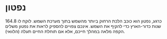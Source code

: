 # נפטון

כרגע, נפטון הוא כוכב הלכת הרחוק ביותר מהשמש בתוך מערכת השמש. לוקח לו 164.8 שנות
כדור-הארץ כדי להקיף את השמש. אינכם צפויים להספיק לראות את נפטון משלים הקפה מלאה
במהלך חייכם, אלא אם תוחלת החיים תעלה (הלוואי).
